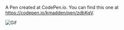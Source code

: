 A Pen created at CodePen.io. You can find this one at https://codepen.io/kmadden/pen/zdbKqV.

![Gif](https://media.giphy.com/media/l1J9PX5uNKmFKOg8w/giphy.gif)